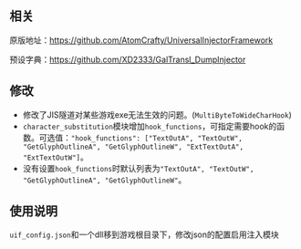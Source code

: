## 相关
原版地址：https://github.com/AtomCrafty/UniversalInjectorFramework

预设字典：https://github.com/XD2333/GalTransl_DumpInjector

## 修改
* 修改了JIS隧道对某些游戏exe无法生效的问题。(`MultiByteToWideCharHook`)
* `character_substitution`模块增加`hook_functions`，可指定需要hook的函数。可选值：`"hook_functions": ["TextOutA", "TextOutW", "GetGlyphOutlineA", "GetGlyphOutlineW", "ExtTextOutA", "ExtTextOutW"]`。
* 没有设置`hook_functions`时默认列表为`"TextOutA", "TextOutW", "GetGlyphOutlineA", "GetGlyphOutlineW"`。

## 使用说明

`uif_config.json`和一个dll移到游戏根目录下，修改json的配置启用注入模块